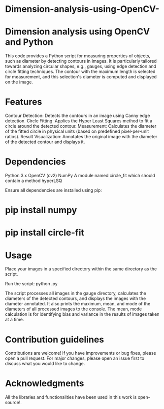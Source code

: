 # Dimension-analysis-using-OpenCV-
# Dimension analysis using OpenCV and Python
This code provides a Python script for measuring properties of objects, such as diameter by detecting contours in images. It is particularly tailored towards analyzing circular shapes, e.g., gauges, using edge detection and circle fitting techniques. The contour with the maximum length is selected for measurement, and this selection's diameter is computed and displayed on the image.

# Features
Contour Detection: Detects the contours in an image using Canny edge detection.
Circle Fitting: Applies the Hyper Least Squares method to fit a circle around the detected contour.
Measurement: Calculates the diameter of the fitted circle in physical units (based on predefined pixel-per-unit ratios).
Result Visualization: Annotates the original image with the diameter of the detected contour and displays it.

# Dependencies
Python 3.x
OpenCV (cv2)
NumPy
A module named circle_fit which should contain a method hyperLSQ

Ensure all dependencies are installed using pip:
# pip install numpy
# pip install circle-fit

# Usage 
Place your images in a specified directory within the same directory as the script.

  Run the script:
  python <filename>.py

The script processes all images in the gauge directory, calculates the diameters of the detected contours, and displays the images with the diameter annotated. It also prints the maximum, mean, and mode of the diameters of all processed images to the console.
The mean, mode calculation is for identifying bias and variance in the results of images taken at a time.

# Contribution guidelines
Contributions are welcome! If you have improvements or bug fixes, please open a pull request. For major changes, please open an issue first to discuss what you would like to change.

# Acknowledgments 
All the libraries and functionalities have been used in this work is open-source!. 
